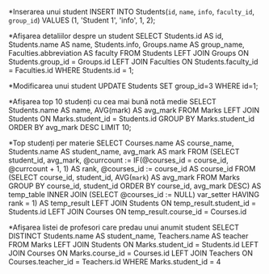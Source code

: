 *Inserarea unui student
INSERT INTO Students(`id`, `name`, `info`, `faculty_id`, `group_id`) 
VALUES (1, 'Student 1', 'info', 1, 2);

*Afișarea detaliilor despre un student
SELECT Students.id AS id, Students.name AS name, Students.info, Groups.name AS group_name, 						Faculties.abbreviation AS faculty 
FROM Students 
LEFT JOIN Groups ON Students.group_id = Groups.id 
LEFT JOIN Faculties ON Students.faculty_id = Faculties.id WHERE Students.id = 1;

*Modificarea unui student
UPDATE Students 
SET group_id=3 WHERE id=1;

*Afișarea top 10 studenți cu cea mai bună notă medie
SELECT Students.name AS name, AVG(mark) AS avg_mark 
FROM Marks 
LEFT JOIN Students ON Marks.student_id = Students.id 
GROUP BY Marks.student_id 
ORDER BY avg_mark DESC LIMIT 10;

*Top studenți per materie
SELECT Courses.name AS course_name, Students.name AS student_name, avg_mark AS mark 
	FROM (SELECT student_id, avg_mark, 
		@currcount := IF(@courses_id = course_id, @currcount + 1, 1) AS rank,
    	@courses_id := course_id AS course_id 
        FROM (SELECT course_id, student_id, AVG(`mark`) AS avg_mark 
              FROM Marks 
              GROUP BY course_id, student_id 
              ORDER BY course_id, avg_mark DESC) AS temp_table
   	    INNER JOIN (SELECT @courses_id := NULL) var_setter
		HAVING rank = 1) AS temp_result 
	LEFT JOIN Students ON temp_result.student_id = Students.id
    LEFT JOIN Courses ON temp_result.course_id = Courses.id

*Afișarea listei de profesori care predau unui anumit student
SELECT DISTINCT Students.name AS student_name, Teachers.name AS teacher 
	FROM Marks
    LEFT JOIN Students ON Marks.student_id = Students.id
    LEFT JOIN Courses ON Marks.course_id = Courses.id
    LEFT JOIN Teachers ON Courses.teacher_id = Teachers.id
    WHERE Marks.student_id = 4